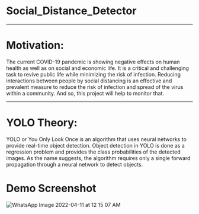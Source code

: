 # Social_Distance_Detector
------------
# Motivation:
The current COVID-19 pandemic is showing negative effects on human health as well as on social and economic life. It is a critical and challenging task to revive public life while minimizing the risk of infection. Reducing interactions between people by social distancing is an effective and prevalent measure to reduce the risk of infection and spread of the virus within a community. And so, this project will help to monitor that.

------------
# YOLO Theory:
YOLO or You Only Look Once is an algorithm that uses neural networks to provide real-time object detection. Object detection in YOLO is done as a regression problem and provides the class probabilities of the detected images. As the name suggests, the algorithm requires only a single forward propagation through a neural network to detect objects.   

# Demo Screenshot

![WhatsApp Image 2022-04-11 at 12 15 07 AM](https://user-images.githubusercontent.com/71788604/162634790-8edeb8f7-8c91-49d1-9d29-69f0abbdbeba.jpeg)


